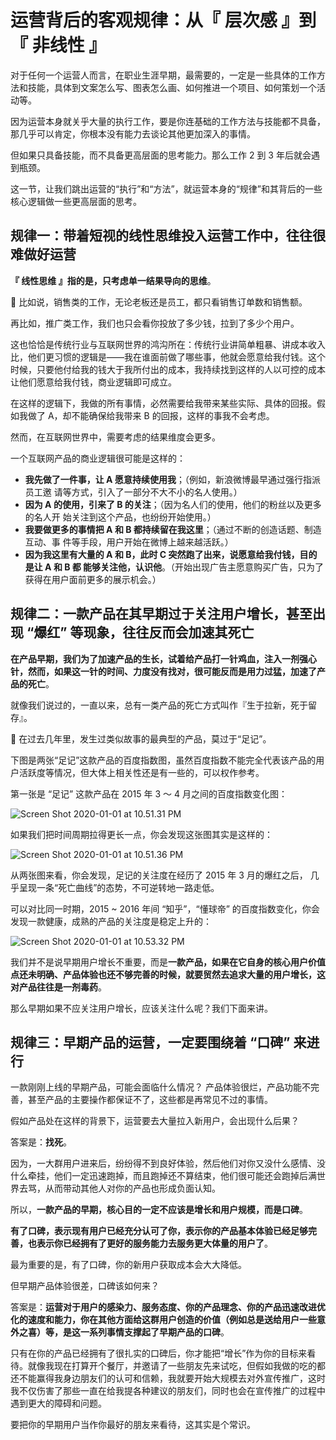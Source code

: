 # 运营背后的客观规律：从『 层次感 』到『 非线性 』

对于任何一个运营人而言，在职业生涯早期，最需要的，一定是一些具体的工作方法和技能，具体到文案怎么写、图表怎么画、如何推进一个项目、如何策划一个活动等。

因为运营本身就关乎大量的执行工作，要是你连基础的工作方法与技能都不具备，那几乎可以肯定，你根本没有能力去谈论其他更加深入的事情。

但如果只具备技能，而不具备更高层面的思考能力。那么工作 2 到 3 年后就会遇到瓶颈。

这一节，让我们跳出运营的“执行”和“方法”，就运营本身的“规律”和其背后的一些核心逻辑做一些更高层面的思考。

## 规律一：带着短视的线性思维投入运营工作中，往往很难做好运营

**『 线性思维 』指的是，只考虑单一结果导向的思维**。

🌰 比如说，销售类的工作，无论老板还是员工，都只看销售订单数和销售额。

再比如，推广类工作，我们也只会看你投放了多少钱，拉到了多少个用户。

这也恰恰是传统行业与互联网世界的鸿沟所在：传统行业讲简单粗暴、讲成本收入比，他们更习惯的逻辑是——我在谁面前做了哪些事，他就会愿意给我付钱。这个时候，只要他付给我的钱大于我所付出的成本，我持续找到这样的人以可控的成本让他们愿意给我付钱，商业逻辑即可成立。

在这样的逻辑下，我做的所有事情，必然需要给我带来某些实际、具体的回报。假如我做了 A，却不能确保给我带来 B 的回报，这样的事我不会考虑。

然而，在互联网世界中，需要考虑的结果维度会更多。

一个互联网产品的商业逻辑很可能是这样的：

- **我先做了一件事，让 A 愿意持续使用我**；（例如，新浪微博最早通过强行指派员工邀 请等方式，引入了一部分不大不小的名人使用。）
- **因为 A 的使用，引来了 B 的关注**；（因为名人们的使用，他们的粉丝以及更多的名人开 始关注到这个产品，也纷纷开始使用。）
- **我要做更多的事情把 A 和 B 都持续留在我这里**；（通过不断的创造话题、制造互动、事 件等手段，用户开始在微博上越来越活跃。）
- **因为我这里有大量的 A 和 B，此时 C 突然跑了出来，说愿意给我付钱，目的是让 A 和 B 都 能够关注他，认识他**。（开始出现广告主愿意购买广告，只为了获得在用户面前更多的展示机会。）

## 规律二：一款产品在其早期过于关注用户增长，甚至出现 “爆红” 等现象，往往反而会加速其死亡

**在产品早期，我们为了加速产品的生长，试着给产品打一针鸡血，注入一剂强心针，然而，如果这一针的时间、力度没有找对，很可能反而是用力过猛，加速了产品的死亡**。

就像我们说过的，一直以来，总有一类产品的死亡方式叫作『生于拉新，死于留存』。

🌰 在过去几年里，发生过类似故事的最典型的产品，莫过于“足记”。

下图是两张“足记”这款产品的百度指数图，虽然百度指数不能完全代表该产品的用户活跃度等情况，但大体上相关性还是有一些的，可以权作参考。

第一张是 “足记” 这款产品在 2015 年 3 ～ 4 月之间的百度指数变化图：

![Screen Shot 2020-01-01 at 10.51.31 PM](https://i.imgur.com/Gq6enQD.png)

如果我们把时间周期拉得更长一点，你会发现这张图其实是这样的：

![Screen Shot 2020-01-01 at 10.51.36 PM](https://i.imgur.com/5XyM5aT.png)

从两张图来看，你会发现，足记的关注度在经历了 2015 年 3 月的爆红之后， 几乎呈现一条“死亡曲线”的态势，不可逆转地一路走低。

可以对比同一时期，2015 ~ 2016 年间 “知乎”，“懂球帝” 的百度指数变化，你会发现一款健康，成熟的产品的关注度是稳定上升的：

![Screen Shot 2020-01-01 at 10.53.32 PM](https://i.imgur.com/SjYy1oe.png)

我们并不是说早期用户增长不重要，而是**一款产品，如果在它自身的核心用户价值点还未明确、产品体验也还不够完善的时候，就要贸然去追求大量的用户增长，这对产品往往是一剂毒药**。

那么早期如果不应关注用户增长，应该关注什么呢？我们下面来讲。

## 规律三：早期产品的运营，一定要围绕着 “口碑” 来进行

一款刚刚上线的早期产品，可能会面临什么情况？ 产品体验很烂，产品功能不完善，甚至产品的主要操作都保证不了，这些都是再常见不过的事情。

假如产品处在这样的背景下，运营要去大量拉入新用户，会出现什么后果？

答案是：**找死**。

因为，一大群用户进来后，纷纷得不到良好体验，然后他们对你又没什么感情、没什么牵挂，他们一定迅速跑掉，而且跑掉还不算结束，他们很可能还会跑掉后满世界去骂，从而带动其他人对你的产品也形成负面认知。

所以，**一款产品的早期，核心目的一定不应该是增长和用户规模，而是口碑**。

**有了口碑，表示现有用户已经充分认可了你，表示你的产品基本体验已经足够完善，也表示你已经拥有了更好的服务能力去服务更大体量的用户了**。

最为重要的是，有了口碑，你的新用户获取成本会大大降低。

但早期产品体验很差，口碑该如何来？

答案是：**运营对于用户的感染力、服务态度、你的产品理念、你的产品迅速改进优化的速度和能力，你在其他方面给这群用户创造的价值（例如总是送给用户一些意外之喜）等，是这一系列事情支撑起了早期产品的口碑**。

只有在你的产品已经拥有了很扎实的口碑后，你才能把“增长”作为你的目标来看待。就像我现在打算开个餐厅，并邀请了一些朋友先来试吃，但假如我做的吃的都还不能赢得我身边朋友们的认可和信赖，我就要开始大规模去对外宣传推广，这时我不仅伤害了那些一直在给我提各种建议的朋友们，同时也会在宣传推广的过程中遇到更大的障碍和问题。

要把你的早期用户当作你最好的朋友来看待，这其实是个常识。
